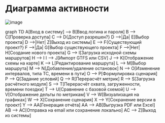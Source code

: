 # Диаграмма активности

![image](https://github.com/user-attachments/assets/5d6de7bc-aeae-480f-9d24-e3e75fa86860)

graph TD
    A[Вход в систему] --> B[Ввод логина и пароля]
    B --> C[Проверка доступа]
    C --> D{Доступ разрешен?}
    D -->|Да| E[Выбор проекта]
    D -->|Нет| Z[Выход из системы]
    E --> F{Существующий проект?}
    F -->|Да| G[Выбор существующего проекта]
    F -->|Нет| H[Создание нового проекта]
    G --> I[Загрузка исходной схемы маршрутов]
    H --> I
    I --> J[Импорт GTFS или CSV]
    J --> K[Отображение схемы на карте]
    K --> L[Редактирование маршрута]
    L --> M[Выбор маршрута]
    M --> N[Добавление/удаление остановок]
    N --> O[Изменение интервалов, типа ТС, времени в пути]
    O --> P[Формулировка сценария]
    P --> Q[Задание условий]
    Q --> R[Перерасчёт метрик]
    R --> S[Загрузка расчётного модуля]
    S --> T[Перерасчёт охвата, загруженности, времени поездки]
    T --> U[Сравнение с базовой схемой]
    U --> V[Отображение дельты по метрикам]
    V --> W[Визуализация на графиках]
    W --> X[Сохранение сценария]
    X --> Y[Сохранение версии в проект]
    Y --> AA[Генерация отчёта]
    AA --> AB[Выгрузка PDF или Excel]
    AB --> AC[Отправка на email или сохранение локально]
    AC --> Z[Выход из системы]
